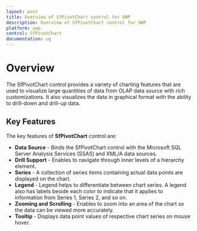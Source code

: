 ```yaml
---
layout: post
title: Overview of SfPivotChart control for UWP
description: Overview of SfPivotChart control for UWP
platform: uwp
control: SfPivotChart
documentation: ug
---
```


# Overview 

The SfPivotChart control provides a variety of charting features that are used to visualize large quantities of data from OLAP data source with rich customizations. It also visualizes the data in graphical format with the ability to drill-down and drill-up data.

## Key Features

The key features of **SfPivotChart** control are:

* **Data Source** - Binds the SfPivotChart control with the Microsoft SQL Server Analysis Services (SSAS) and XML/A data sources.
* **Drill Support** - Enables to navigate through inner levels of a hierarchy element.
* **Series** - A collection of series items containing actual data points are displayed on the chart.
* **Legend** - Legend helps to differentiate between chart series. A legend also has labels beside each color to indicate that it applies to information from Series 1, Series 2, and so on.
* **Zooming and Scrolling** - Enables to zoom into an area of the chart so the data can be viewed more accurately.
* **Tooltip** - Displays data point values of respective chart series on mouse hover.
